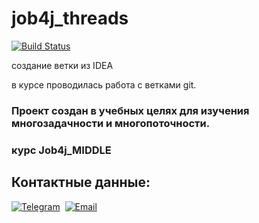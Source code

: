 # job4j_threads

[![Build Status](https://app.travis-ci.com/BarmaleySPb/job4j_threads.svg?branch=master)](https://app.travis-ci.com/BarmaleySPb/job4j_threads)

создание ветки из IDEA

в курсе проводилась работа с ветками git.
### Проект создан в учебных целях для изучения многозадачности и многопоточности.
### курс Job4j_MIDDLE

## Контактные данные:
[![Telegram](https://img.shields.io/badge/-telegram-grey?style=flat&logo=telegram&logoColor=white)](https://t.me/Evgeny_Zakharov)&nbsp;
[![Email](https://img.shields.io/badge/@%20email-005FED?style=flat&logo=mail&logoColor=white)](mailto:e.g.zakharov@gmail.com)&nbsp;